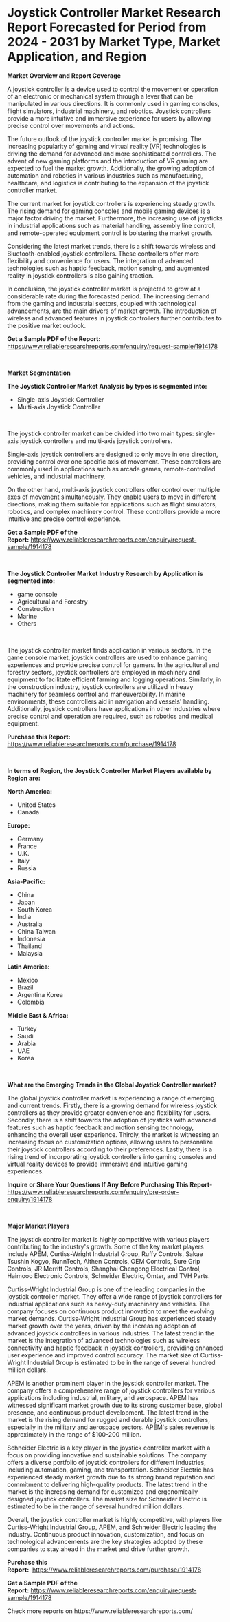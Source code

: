 <p><h1>Joystick Controller Market Research Report Forecasted for Period from 2024 -  2031 by Market Type, Market Application, and Region</h1></p><p><strong>Market Overview and Report Coverage</strong></p>
<p><p>A joystick controller is a device used to control the movement or operation of an electronic or mechanical system through a lever that can be manipulated in various directions. It is commonly used in gaming consoles, flight simulators, industrial machinery, and robotics. Joystick controllers provide a more intuitive and immersive experience for users by allowing precise control over movements and actions.</p><p>The future outlook of the joystick controller market is promising. The increasing popularity of gaming and virtual reality (VR) technologies is driving the demand for advanced and more sophisticated controllers. The advent of new gaming platforms and the introduction of VR gaming are expected to fuel the market growth. Additionally, the growing adoption of automation and robotics in various industries such as manufacturing, healthcare, and logistics is contributing to the expansion of the joystick controller market.</p><p>The current market for joystick controllers is experiencing steady growth. The rising demand for gaming consoles and mobile gaming devices is a major factor driving the market. Furthermore, the increasing use of joysticks in industrial applications such as material handling, assembly line control, and remote-operated equipment control is bolstering the market growth.</p><p>Considering the latest market trends, there is a shift towards wireless and Bluetooth-enabled joystick controllers. These controllers offer more flexibility and convenience for users. The integration of advanced technologies such as haptic feedback, motion sensing, and augmented reality in joystick controllers is also gaining traction.</p><p>In conclusion, the joystick controller market is projected to grow at a considerable rate during the forecasted period. The increasing demand from the gaming and industrial sectors, coupled with technological advancements, are the main drivers of market growth. The introduction of wireless and advanced features in joystick controllers further contributes to the positive market outlook.</p></p>
<p><strong>Get a Sample PDF of the Report:</strong> <a href="https://www.reliableresearchreports.com/enquiry/request-sample/1914178">https://www.reliableresearchreports.com/enquiry/request-sample/1914178</a></p>
<p>&nbsp;</p>
<p><strong>Market Segmentation</strong></p>
<p><strong>The Joystick Controller Market Analysis by types is segmented into:</strong></p>
<p><ul><li>Single-axis Joystick Controller</li><li>Multi-axis Joystick Controller</li></ul></p>
<p>&nbsp;</p>
<p><p>The joystick controller market can be divided into two main types: single-axis joystick controllers and multi-axis joystick controllers. </p><p>Single-axis joystick controllers are designed to only move in one direction, providing control over one specific axis of movement. These controllers are commonly used in applications such as arcade games, remote-controlled vehicles, and industrial machinery.</p><p>On the other hand, multi-axis joystick controllers offer control over multiple axes of movement simultaneously. They enable users to move in different directions, making them suitable for applications such as flight simulators, robotics, and complex machinery control. These controllers provide a more intuitive and precise control experience.</p></p>
<p><strong>Get a Sample PDF of the Report:</strong>&nbsp;<a href="https://www.reliableresearchreports.com/enquiry/request-sample/1914178">https://www.reliableresearchreports.com/enquiry/request-sample/1914178</a></p>
<p>&nbsp;</p>
<p><strong>The Joystick Controller Market Industry Research by Application is segmented into:</strong></p>
<p><ul><li>game console</li><li>Agricultural and Forestry</li><li>Construction</li><li>Marine</li><li>Others</li></ul></p>
<p>&nbsp;</p>
<p><p>The joystick controller market finds application in various sectors. In the game console market, joystick controllers are used to enhance gaming experiences and provide precise control for gamers. In the agricultural and forestry sectors, joystick controllers are employed in machinery and equipment to facilitate efficient farming and logging operations. Similarly, in the construction industry, joystick controllers are utilized in heavy machinery for seamless control and maneuverability. In marine environments, these controllers aid in navigation and vessels' handling. Additionally, joystick controllers have applications in other industries where precise control and operation are required, such as robotics and medical equipment.</p></p>
<p><strong>Purchase this Report:</strong>&nbsp; <a href="https://www.reliableresearchreports.com/purchase/1914178">https://www.reliableresearchreports.com/purchase/1914178</a></p>
<p>&nbsp;</p>
<p><strong>In terms of Region, the Joystick Controller Market Players available by Region are:</strong></p>
<p>
    <p> <strong> North America: </strong>
        <ul>
            <li>United States</li>
            <li>Canada</li>
        </ul>
        </p> 
    <p> <strong> Europe: </strong>
        <ul>
            <li>Germany</li>
            <li>France</li>
            <li>U.K.</li>
            <li>Italy</li>
            <li>Russia</li>
        </ul>
        </p> 
    <p> <strong> Asia-Pacific: </strong>
        <ul>
            <li>China</li>
            <li>Japan</li>
            <li>South Korea</li>
            <li>India</li>
            <li>Australia</li>
            <li>China Taiwan</li>
            <li>Indonesia</li>
            <li>Thailand</li>
            <li>Malaysia</li>
        </ul>
        </p> 
    <p> <strong> Latin America: </strong>
        <ul>
            <li>Mexico</li>
            <li>Brazil</li>
            <li>Argentina Korea</li>
            <li>Colombia</li>
        </ul>
        </p> 
    <p> <strong> Middle East & Africa: </strong>
        <ul>
            <li>Turkey</li>
            <li>Saudi</li>
            <li>Arabia</li>
            <li>UAE</li>
            <li>Korea</li>
        </ul>
    </p>
    </p>
<p>&nbsp;</p>
<p><strong>What are the Emerging Trends in the Global Joystick Controller market?</strong></p>
<p><p>The global joystick controller market is experiencing a range of emerging and current trends. Firstly, there is a growing demand for wireless joystick controllers as they provide greater convenience and flexibility for users. Secondly, there is a shift towards the adoption of joysticks with advanced features such as haptic feedback and motion sensing technology, enhancing the overall user experience. Thirdly, the market is witnessing an increasing focus on customization options, allowing users to personalize their joystick controllers according to their preferences. Lastly, there is a rising trend of incorporating joystick controllers into gaming consoles and virtual reality devices to provide immersive and intuitive gaming experiences.</p></p>
<p><strong>Inquire or Share Your Questions If Any Before Purchasing This Report</strong>- <a href="https://www.reliableresearchreports.com/enquiry/pre-order-enquiry/1914178">https://www.reliableresearchreports.com/enquiry/pre-order-enquiry/1914178</a></p>
<p>&nbsp;</p>
<p><strong>Major Market Players</strong></p>
<p><p>The joystick controller market is highly competitive with various players contributing to the industry's growth. Some of the key market players include APEM, Curtiss-Wright Industrial Group, Ruffy Controls, Sakae Tsushin Kogyo, RunnTech, Althen Controls, OEM Controls, Sure Grip Controls, JR Merritt Controls, Shanghai Chengong Electrical Control, Haimooo Electronic Controls, Schneider Electric, Omter, and TVH Parts.</p><p>Curtiss-Wright Industrial Group is one of the leading companies in the joystick controller market. They offer a wide range of joystick controllers for industrial applications such as heavy-duty machinery and vehicles. The company focuses on continuous product innovation to meet the evolving market demands. Curtiss-Wright Industrial Group has experienced steady market growth over the years, driven by the increasing adoption of advanced joystick controllers in various industries. The latest trend in the market is the integration of advanced technologies such as wireless connectivity and haptic feedback in joystick controllers, providing enhanced user experience and improved control accuracy. The market size of Curtiss-Wright Industrial Group is estimated to be in the range of several hundred million dollars.</p><p>APEM is another prominent player in the joystick controller market. The company offers a comprehensive range of joystick controllers for various applications including industrial, military, and aerospace. APEM has witnessed significant market growth due to its strong customer base, global presence, and continuous product development. The latest trend in the market is the rising demand for rugged and durable joystick controllers, especially in the military and aerospace sectors. APEM's sales revenue is approximately in the range of $100-200 million.</p><p>Schneider Electric is a key player in the joystick controller market with a focus on providing innovative and sustainable solutions. The company offers a diverse portfolio of joystick controllers for different industries, including automation, gaming, and transportation. Schneider Electric has experienced steady market growth due to its strong brand reputation and commitment to delivering high-quality products. The latest trend in the market is the increasing demand for customized and ergonomically designed joystick controllers. The market size for Schneider Electric is estimated to be in the range of several hundred million dollars.</p><p>Overall, the joystick controller market is highly competitive, with players like Curtiss-Wright Industrial Group, APEM, and Schneider Electric leading the industry. Continuous product innovation, customization, and focus on technological advancements are the key strategies adopted by these companies to stay ahead in the market and drive further growth.</p></p>
<p><strong>Purchase this Report:</strong>&nbsp;&nbsp;<a href="https://www.reliableresearchreports.com/purchase/1914178">https://www.reliableresearchreports.com/purchase/1914178</a></p>
<p></p>
<p><strong>Get a Sample PDF of the Report:</strong>&nbsp;<a href="https://www.reliableresearchreports.com/enquiry/request-sample/1914178">https://www.reliableresearchreports.com/enquiry/request-sample/1914178</a></p>
<p>Check more reports on https://www.reliableresearchreports.com/</p>